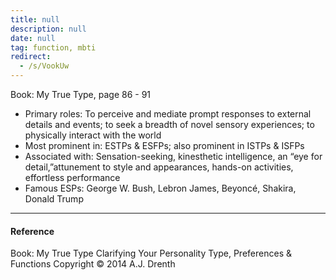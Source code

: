 ```yaml
---
title: null
description: null
date: null
tag: function, mbti
redirect:
  - /s/VookUw
---
```


Book: My True Type, page 86 - 91

- Primary roles: To perceive and mediate prompt responses to external details and events; to seek a breadth of novel sensory experiences; to physically interact with the world
- Most prominent in: ESTPs & ESFPs; also prominent in ISTPs & ISFPs
- Associated with: Sensation-seeking, kinesthetic intelligence, an “eye for detail,”attunement to style and appearances, hands-on activities, effortless performance
- Famous ESPs: George W. Bush, Lebron James, Beyoncé, Shakira, Donald Trump

---

#### Reference

Book: My True Type Clarifying Your Personality Type, Preferences & Functions Copyright © 2014 A.J. Drenth
